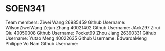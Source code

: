 # SOEN341

Team members:
Ziwei Wang 26985459 Github Username: WilsonZiweiWang
Zejun Zhang 40021402 Github Username: JAckZ97
Zirui Qiu 40050008 Github Username: Pocket99
Zhou Jiang 26390331 Github Username:
Yutao Meng 40022635 Github Username: EdwardaMeng 
Philippe Vo Nam Github Username:

